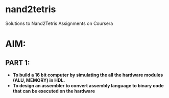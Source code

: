 # nand2tetris
Solutions to Nand2Tetris Assignments on Coursera

# AIM:
## PART 1:
* **To build a 16 bit computer by simulating the all the hardware modules (ALU, MEMORY) in HDL.**
* **To design an assembler to convert assembly language to binary code that can be executed on the hardware**
